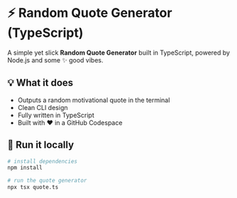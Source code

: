 # ⚡ Random Quote Generator (TypeScript)

A simple yet slick **Random Quote Generator** built in TypeScript, powered by Node.js and some ✨ good vibes.

## 💡 What it does

- Outputs a random motivational quote in the terminal
- Clean CLI design
- Fully written in TypeScript
- Built with ❤️ in a GitHub Codespace

## 🚀 Run it locally

```bash
# install dependencies
npm install

# run the quote generator
npx tsx quote.ts


